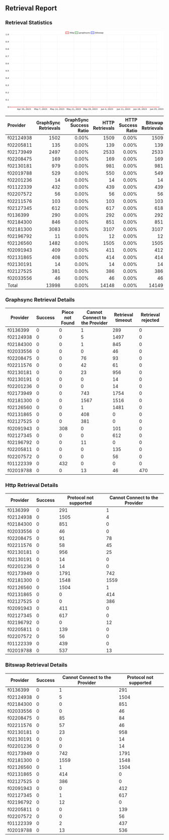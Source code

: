 ## Retrieval Report
### Retrieval Statistics
<img src="https://raw.githubusercontent.com/data-preservation-programs/filplus-checker-assets/main/filecoin-project/filecoin-plus-large-datasets/issues/1938/1688194106775.png"/>

| Provider  | GraphSync Retrievals | GraphSync Success Ratio | HTTP Retrievals | HTTP Success Ratio | Bitswap Retrievals | Bitswap Success Ratio |
| :-------- | -------------------: | ----------------------: | --------------: | -----------------: | -----------------: | --------------------: |
| f02124938 |                 1502 |                   0.00% |            1509 |              0.00% |               1509 |                 0.00% |
| f02205811 |                  135 |                   0.00% |             139 |              0.00% |                139 |                 0.00% |
| f02173949 |                 2497 |                   0.00% |            2533 |              0.00% |               2533 |                 0.00% |
| f02208475 |                  169 |                   0.00% |             169 |              0.00% |                169 |                 0.00% |
| f02130181 |                  979 |                   0.00% |             981 |              0.00% |                981 |                 0.00% |
| f02019788 |                  529 |                   0.00% |             550 |              0.00% |                549 |                 0.00% |
| f02201236 |                   14 |                   0.00% |              14 |              0.00% |                 14 |                 0.00% |
| f01122339 |                  432 |                   0.00% |             439 |              0.00% |                439 |                 0.00% |
| f02207572 |                   56 |                   0.00% |              56 |              0.00% |                 56 |                 0.00% |
| f02211576 |                  103 |                   0.00% |             103 |              0.00% |                103 |                 0.00% |
| f02127345 |                  612 |                   0.00% |             617 |              0.00% |                618 |                 0.00% |
| f0136399  |                  290 |                   0.00% |             292 |              0.00% |                292 |                 0.00% |
| f02184300 |                  846 |                   0.00% |             851 |              0.00% |                851 |                 0.00% |
| f02181300 |                 3083 |                   0.00% |            3107 |              0.00% |               3107 |                 0.00% |
| f02196792 |                   11 |                   0.00% |              12 |              0.00% |                 12 |                 0.00% |
| f02126560 |                 1482 |                   0.00% |            1505 |              0.00% |               1505 |                 0.00% |
| f02091943 |                  409 |                   0.00% |             411 |              0.00% |                412 |                 0.00% |
| f02131865 |                  408 |                   0.00% |             414 |              0.00% |                414 |                 0.00% |
| f02130191 |                   14 |                   0.00% |              14 |              0.00% |                 14 |                 0.00% |
| f02127525 |                  381 |                   0.00% |             386 |              0.00% |                386 |                 0.00% |
| f02033556 |                   46 |                   0.00% |              46 |              0.00% |                 46 |                 0.00% |
| Total     |                13998 |                   0.00% |           14148 |              0.00% |              14149 |                 0.00% |

### Graphsync Retrieval Details
| Provider  | Success | Piece not Found | Cannot Connect to the Provider | Retrieval timeout | Retrieval rejected |
| --------- | ------- | --------------- | ------------------------------ | ----------------- | ------------------ |
| f0136399  | 0       | 0               | 1                              | 289               | 0                  |
| f02124938 | 0       | 0               | 5                              | 1497              | 0                  |
| f02184300 | 0       | 0               | 1                              | 845               | 0                  |
| f02033556 | 0       | 0               | 0                              | 46                | 0                  |
| f02208475 | 0       | 0               | 76                             | 93                | 0                  |
| f02211576 | 0       | 0               | 42                             | 61                | 0                  |
| f02130181 | 0       | 0               | 23                             | 956               | 0                  |
| f02130191 | 0       | 0               | 0                              | 14                | 0                  |
| f02201236 | 0       | 0               | 0                              | 14                | 0                  |
| f02173949 | 0       | 0               | 743                            | 1754              | 0                  |
| f02181300 | 0       | 0               | 1567                           | 1516              | 0                  |
| f02126560 | 0       | 0               | 1                              | 1481              | 0                  |
| f02131865 | 0       | 0               | 408                            | 0                 | 0                  |
| f02127525 | 0       | 0               | 381                            | 0                 | 0                  |
| f02091943 | 0       | 308             | 0                              | 101               | 0                  |
| f02127345 | 0       | 0               | 0                              | 612               | 0                  |
| f02196792 | 0       | 0               | 11                             | 0                 | 0                  |
| f02205811 | 0       | 0               | 0                              | 135               | 0                  |
| f02207572 | 0       | 0               | 0                              | 56                | 0                  |
| f01122339 | 0       | 432             | 0                              | 0                 | 0                  |
| f02019788 | 0       | 0               | 13                             | 46                | 470                |

### Http Retrieval Details
| Provider  | Success | Protocol not supported | Cannot Connect to the Provider |
| --------- | ------- | ---------------------- | ------------------------------ |
| f0136399  | 0       | 291                    | 1                              |
| f02124938 | 0       | 1505                   | 4                              |
| f02184300 | 0       | 851                    | 0                              |
| f02033556 | 0       | 46                     | 0                              |
| f02208475 | 0       | 91                     | 78                             |
| f02211576 | 0       | 58                     | 45                             |
| f02130181 | 0       | 956                    | 25                             |
| f02130191 | 0       | 14                     | 0                              |
| f02201236 | 0       | 14                     | 0                              |
| f02173949 | 0       | 1791                   | 742                            |
| f02181300 | 0       | 1548                   | 1559                           |
| f02126560 | 0       | 1504                   | 1                              |
| f02131865 | 0       | 0                      | 414                            |
| f02127525 | 0       | 0                      | 386                            |
| f02091943 | 0       | 411                    | 0                              |
| f02127345 | 0       | 617                    | 0                              |
| f02196792 | 0       | 0                      | 12                             |
| f02205811 | 0       | 139                    | 0                              |
| f02207572 | 0       | 56                     | 0                              |
| f01122339 | 0       | 439                    | 0                              |
| f02019788 | 0       | 537                    | 13                             |

### Bitswap Retrieval Details
| Provider  | Success | Cannot Connect to the Provider | Protocol not supported |
| --------- | ------- | ------------------------------ | ---------------------- |
| f0136399  | 0       | 1                              | 291                    |
| f02124938 | 0       | 5                              | 1504                   |
| f02184300 | 0       | 0                              | 851                    |
| f02033556 | 0       | 0                              | 46                     |
| f02208475 | 0       | 85                             | 84                     |
| f02211576 | 0       | 57                             | 46                     |
| f02130181 | 0       | 23                             | 958                    |
| f02130191 | 0       | 0                              | 14                     |
| f02201236 | 0       | 0                              | 14                     |
| f02173949 | 0       | 742                            | 1791                   |
| f02181300 | 0       | 1559                           | 1548                   |
| f02126560 | 0       | 1                              | 1504                   |
| f02131865 | 0       | 414                            | 0                      |
| f02127525 | 0       | 386                            | 0                      |
| f02091943 | 0       | 0                              | 412                    |
| f02127345 | 0       | 1                              | 617                    |
| f02196792 | 0       | 12                             | 0                      |
| f02205811 | 0       | 0                              | 139                    |
| f02207572 | 0       | 0                              | 56                     |
| f01122339 | 0       | 2                              | 437                    |
| f02019788 | 0       | 13                             | 536                    |
